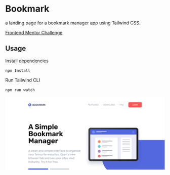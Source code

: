 # Bookmark

a landing page for a bookmark manager app using Tailwind CSS.

[Frontend Mentor Challenge](https://www.frontendmentor.io/challenges/bookmark-landing-page-5d0b588a9edda32581d29158)

## Usage

Install dependencies

```
npm Install
```

Run Tailwind CLI

```
npm run watch
```

<img src="./images/bookmark.png" />
